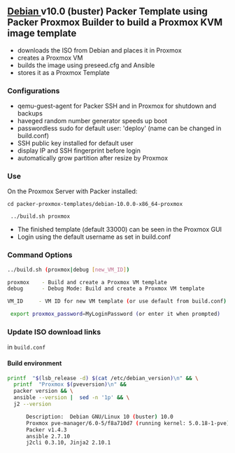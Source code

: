 ## [Debian ](http://debian.org) v10.0 (buster) Packer Template using Packer Proxmox Builder to build a Proxmox KVM image template

- downloads the ISO from Debian and places it in Proxmox
- creates a Proxmox VM
- builds the image using preseed.cfg and Ansible
- stores it as a Proxmox Template

### Configurations
- qemu-guest-agent for Packer SSH and in Proxmox for shutdown and backups
- haveged random number generator speeds up boot
- passwordless sudo for default user: 'deploy' (name can be changed in build.conf)
- SSH public key installed for default user
- display IP and SSH fingerprint before login
- automatically grow partition after resize by Proxmox

### Use

On the Proxmox Server with Packer installed:

```
cd packer-proxmox-templates/debian-10.0.0-x86_64-proxmox

 ../build.sh proxmox
```

- The finished template (default 33000) can be seen in the Proxmox GUI
- Login using the default username as set in build.conf

### Command Options

```sh
../build.sh (proxmox|debug [new_VM_ID])

proxmox    - Build and create a Proxmox VM template
debug      - Debug Mode: Build and create a Proxmox VM template

VM_ID     - VM ID for new VM template (or use default from build.conf)

 export proxmox_password=MyLoginPassword (or enter it when prompted)
```

### Update ISO download links

in `build.conf`

#### Build environment

```sh
printf  "$(lsb_release -d) $(cat /etc/debian_version)\n" && \
  printf  "Proxmox $(pveversion)\n" &&
  packer version && \
  ansible --version |  sed -n '1p' && \
  j2 --version

      Description:	Debian GNU/Linux 10 (buster) 10.0
      Proxmox pve-manager/6.0-5/f8a710d7 (running kernel: 5.0.18-1-pve)
      Packer v1.4.3
      ansible 2.7.10
      j2cli 0.3.10, Jinja2 2.10.1

```

